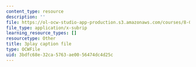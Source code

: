 ```yaml
---
content_type: resource
description: ''
file: https://ol-ocw-studio-app-production.s3.amazonaws.com/courses/8-01sc-classical-mechanics-fall-2016/3bdfc68e32ca5763ae0056474dc4d25c_NiCMMn12CIs.vtt
file_type: application/x-subrip
learning_resource_types: []
resourcetype: Other
title: 3play caption file
type: OCWFile
uid: 3bdfc68e-32ca-5763-ae00-56474dc4d25c
---
```

